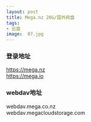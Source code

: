 ```yaml
---
layout: post
title: Mega.nz 20G/国外网盘
tags:
- 云盘
image:  07.jpg
---
```




### 登录地址<br>
https://mega.nz<br>
https://mega.io

### webdav地址<br>
webdav.mega.co.nz<br>
webdav.megacloudstorage.com<br>